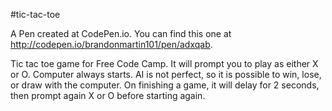 #tic-tac-toe

A Pen created at CodePen.io. You can find this one at http://codepen.io/brandonmartin101/pen/adxqab.

Tic tac toe game for Free Code Camp. It will prompt you to play as either X or O. Computer always starts. AI is not perfect, so it is possible to win, lose, or draw with the computer. On finishing a game, it will delay for 2 seconds, then prompt again X or O before starting again.
